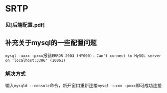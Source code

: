 # SRTP
### 见[后端配置.pdf]

## 补充关于mysql的一些配置问题
`mysql -uxxx -pxxx`报错`ERROR 2003 (HY000): Can't connect to MySQL server on 'localhost:3306' (10061)`
### 解决方式
输入`mysqld --console`命令，新开窗口重新连接`mysql -uxxx -pxxx`即可成功连接

